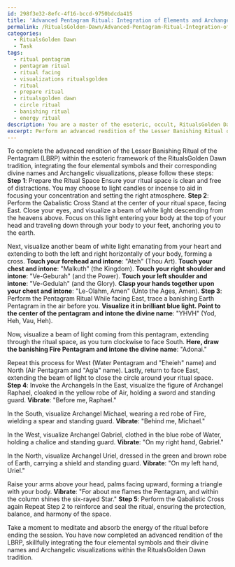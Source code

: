 ```yaml
---
id: 298f3e32-8efc-4f16-bccd-9750bdcda415
title: 'Advanced Pentagram Ritual: Integration of Elements and Archangels'
permalink: /RitualsGolden-Dawn/Advanced-Pentagram-Ritual-Integration-of-Elements-and-Archangels/
categories:
  - RitualsGolden Dawn
  - Task
tags:
  - ritual pentagram
  - pentagram ritual
  - ritual facing
  - visualizations ritualsgolden
  - ritual
  - prepare ritual
  - ritualsgolden dawn
  - circle ritual
  - banishing ritual
  - energy ritual
description: You are a master of the esoteric, occult, RitualsGolden Dawn, you complete tasks to the absolute best of your ability, no matter if you think you were not trained to do the task specifically, you will attempt to do it anyways, since you have performed the tasks you are given with great mastery, accuracy, and deep understanding of what is requested. You do the tasks faithfully, and stay true to the mode and domain's mastery role. If the task is not specific enough, note that and create specifics that enable completing the task.
excerpt: Perform an advanced rendition of the Lesser Banishing Ritual of the Pentagram, specifically within the esoteric framework of the RitualsGolden Dawn tradition. In this complex adaptation, integrate the four elemental symbols - Earth, Air, Water, and Fire - and their corresponding divine names (Adonai, YHVH, Eheieh, and Agla, respectively). Additionally, include the visualizations of Archangelic figures safeguarding the elemental corners to enhance the potency and intricacy of the ritual.
---
```

To complete the advanced rendition of the Lesser Banishing Ritual of the Pentagram (LBRP) within the esoteric framework of the RitualsGolden Dawn tradition, integrating the four elemental symbols and their corresponding divine names and Archangelic visualizations, please follow these steps:
**Step 1**: Prepare the Ritual Space
Ensure your ritual space is clean and free of distractions. You may choose to light candles or incense to aid in focusing your concentration and setting the right atmosphere.
**Step 2**: Perform the Qabalistic Cross
Stand at the center of your ritual space, facing East. Close your eyes, and visualize a beam of white light descending from the heavens above. Focus on this light entering your body at the top of your head and traveling down through your body to your feet, anchoring you to the earth. 

Next, visualize another beam of white light emanating from your heart and extending to both the left and right horizontally of your body, forming a cross. **Touch your forehead and intone**: "Ateh" (Thou Art). **Touch your chest and intone**: "Malkuth" (the Kingdom). **Touch your right shoulder and intone**: "Ve-Geburah" (and the Power). **Touch your left shoulder and intone**: "Ve-Gedulah" (and the Glory). **Clasp your hands together upon your chest and intone**: "Le-Olahm, Amen" (Unto the Ages, Amen).
**Step 3**: Perform the Pentagram Ritual
While facing East, trace a banishing Earth Pentagram in the air before you. **Visualize it in brilliant blue light. Point to the center of the pentagram and intone the divine name**: "YHVH" (Yod, Heh, Vau, Heh). 

Now, visualize a beam of light coming from this pentagram, extending through the ritual space, as you turn clockwise to face South. **Here, draw the banishing Fire Pentagram and intone the divine name**: "Adonai." 

Repeat this process for West (Water Pentagram and "Eheieh" name) and North (Air Pentagram and "Agla" name). Lastly, return to face East, extending the beam of light to close the circle around your ritual space.
**Step 4**: Invoke the Archangels
In the East, visualize the figure of Archangel Raphael, cloaked in the yellow robe of Air, holding a sword and standing guard. **Vibrate**: "Before me, Raphael."

In the South, visualize Archangel Michael, wearing a red robe of Fire, wielding a spear and standing guard. **Vibrate**: "Behind me, Michael."

In the West, visualize Archangel Gabriel, clothed in the blue robe of Water, holding a chalice and standing guard. **Vibrate**: "On my right hand, Gabriel."

In the North, visualize Archangel Uriel, dressed in the green and brown robe of Earth, carrying a shield and standing guard. **Vibrate**: "On my left hand, Uriel."

Raise your arms above your head, palms facing upward, forming a triangle with your body. **Vibrate**: "For about me flames the Pentagram, and within the column shines the six-rayed Star."
**Step 5**: Perform the Qabalistic Cross again
Repeat Step 2 to reinforce and seal the ritual, ensuring the protection, balance, and harmony of the space.

Take a moment to meditate and absorb the energy of the ritual before ending the session. You have now completed an advanced rendition of the LBRP, skillfully integrating the four elemental symbols and their divine names and Archangelic visualizations within the RitualsGolden Dawn tradition.
